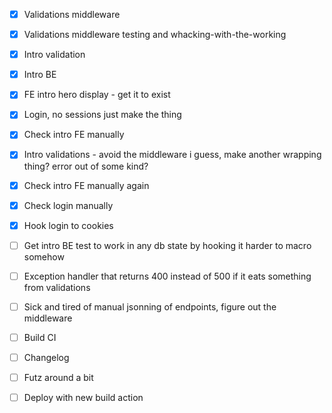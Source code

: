 - [x] Validations middleware

- [x] Validations middleware testing and whacking-with-the-working

- [x] Intro validation

- [x] Intro BE
- [x] FE intro hero display - get it to exist
- [x] Login, no sessions just make the thing

- [x] Check intro FE manually
- [x] Intro validations - avoid the middleware i guess, make another wrapping thing? error out of some kind?
- [x] Check intro FE manually again
- [x] Check login manually
- [x] Hook login to cookies

- [ ] Get intro BE test to work in any db state by hooking it harder to macro somehow
- [ ] Exception handler that returns 400 instead of 500 if it eats something from validations
- [ ] Sick and tired of manual jsonning of endpoints, figure out the middleware
- [ ] Build CI
- [ ] Changelog
- [ ] Futz around a bit
- [ ] Deploy with new build action
